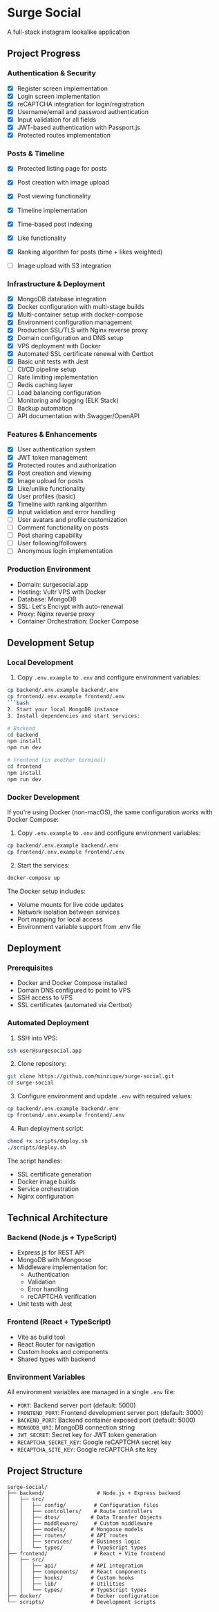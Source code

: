 # Surge Social

A full-stack instagram lookalike application

## Project Progress

### Authentication & Security

- [x] Register screen implementation
- [x] Login screen implementation
- [x] reCAPTCHA integration for login/registration
- [x] Username/email and password authentication
- [x] Input validation for all fields
- [x] JWT-based authentication with Passport.js
- [x] Protected routes implementation

### Posts & Timeline

- [x] Protected listing page for posts
- [x] Post creation with image upload
- [x] Post viewing functionality
- [x] Timeline implementation
- [x] Time-based post indexing
- [x] Like functionality
- [x] Ranking algorithm for posts (time + likes weighted)
- [ ] Image upload with S3 integration


### Infrastructure & Deployment

- [x] MongoDB database integration
- [x] Docker configuration with multi-stage builds
- [x] Multi-container setup with docker-compose
- [x] Environment configuration management
- [x] Production SSL/TLS with Nginx reverse proxy
- [x] Domain configuration and DNS setup
- [x] VPS deployment with Docker
- [x] Automated SSL certificate renewal with Certbot
- [x] Basic unit tests with Jest
- [ ] CI/CD pipeline setup
- [ ] Rate limiting implementation
- [ ] Redis caching layer
- [ ] Load balancing configuration
- [ ] Monitoring and logging (ELK Stack)
- [ ] Backup automation
- [ ] API documentation with Swagger/OpenAPI

### Features & Enhancements

- [x] User authentication system
- [x] JWT token management
- [x] Protected routes and authorization
- [x] Post creation and viewing
- [x] Image upload for posts
- [x] Like/unlike functionality
- [x] User profiles (basic)
- [x] Timeline with ranking algorithm
- [x] Input validation and error handling
- [ ] User avatars and profile customization
- [ ] Comment functionality on posts
- [ ] Post sharing capability
- [ ] User following/followers
- [ ] Anonymous login implementation

### Production Environment

- Domain: surgesocial.app
- Hosting: Vultr VPS with Docker
- Database: MongoDB
- SSL: Let's Encrypt with auto-renewal
- Proxy: Nginx reverse proxy
- Container Orchestration: Docker Compose

## Development Setup

### Local Development
1. Copy `.env.example` to `.env` and configure environment variables:
```bash
cp backend/.env.example backend/.env
cp frontend/.env.example frontend/.env
```bash
2. Start your local MongoDB instance
3. Install dependencies and start services:

# Backend
cd backend
npm install
npm run dev

# Frontend (in another terminal)
cd frontend
npm install
npm run dev
```

### Docker Development
If you're using Docker (non-macOS), the same configuration works with Docker Compose:

1. Copy `.env.example` to `.env` and configure environment variables:
```bash
cp backend/.env.example backend/.env
cp frontend/.env.example frontend/.env
```
2. Start the services:
```bash
docker-compose up
```

The Docker setup includes:
- Volume mounts for live code updates
- Network isolation between services
- Port mapping for local access
- Environment variable support from .env file

## Deployment

### Prerequisites
- Docker and Docker Compose installed
- Domain DNS configured to point to VPS
- SSH access to VPS
- SSL certificates (automated via Certbot)

### Automated Deployment

1. SSH into VPS:
```bash
ssh user@surgesocial.app
```
2. Clone repository:
```bash
git clone https://github.com/minzique/surge-social.git
cd surge-social
```
3. Configure environment and update `.env` with required values:
```bash
cp backend/.env.example backend/.env
cp frontend/.env.example frontend/.env
```
4. Run deployment script:
```bash
chmod +x scripts/deploy.sh
./scripts/deploy.sh
```
The script handles:
- SSL certificate generation
- Docker image builds
- Service orchestration
- Nginx configuration


## Technical Architecture

### Backend (Node.js + TypeScript)
- Express.js for REST API
- MongoDB with Mongoose
- Middleware implementation for:
  - Authentication
  - Validation
  - Error handling
  - reCAPTCHA verification
- Unit tests with Jest

### Frontend (React + TypeScript)
- Vite as build tool
- React Router for navigation
- Custom hooks and components
- Shared types with backend

### Environment Variables
All environment variables are managed in a single `.env` file:
- `PORT`: Backend server port (default: 5000)
- `FRONTEND_PORT`: Frontend development server port (default: 3000)
- `BACKEND_PORT`: Backend container exposed port (default: 5000)
- `MONGODB_URI`: MongoDB connection string
- `JWT_SECRET`: Secret key for JWT token generation
- `RECAPTCHA_SECRET_KEY`: Google reCAPTCHA secret key
- `RECAPTCHA_SITE_KEY`: Google reCAPTCHA site key

## Project Structure
```
surge-social/
├── backend/                 # Node.js + Express backend
│   ├── src/
│   │   ├── config/         # Configuration files
│   │   ├── controllers/    # Route controllers
│   │   ├── dtos/          # Data Transfer Objects
│   │   ├── middleware/     # Custom middleware
│   │   ├── models/        # Mongoose models
│   │   ├── routes/        # API routes
│   │   ├── services/      # Business logic
│   │   └── types/         # TypeScript types
├── frontend/               # React + Vite frontend
│   ├── src/
│   │   ├── api/           # API integration
│   │   ├── components/    # React components
│   │   ├── hooks/         # Custom hooks
│   │   ├── lib/           # Utilities
│   │   └── types/         # TypeScript types
├── docker/                # Docker configuration
└── scripts/               # Development scripts
